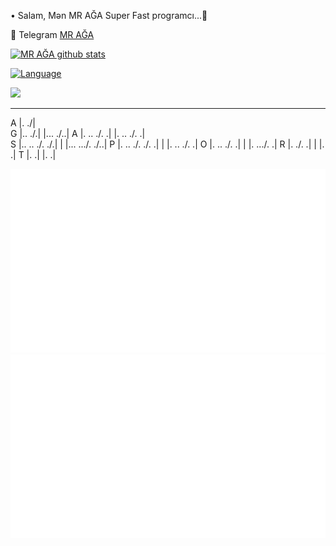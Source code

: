  • Salam, Mən MR AĞA Super Fast programcı...👋
 
  🖤 Telegram [MR AĞA](https://t.me/tenha055)



[![MR AĞA github stats](https://github-readme-stats.vercel.app/api?username=AzeMusic&show_icons=true&theme=cobalt&count_private=true)](https://github.com/AzeMusic)

[![Language](https://github-readme-stats.vercel.app/api/top-langs/?username=AzeMusic&layout=compact&theme=midnight-purple&hide=Css)](https://github.com/AzeMusic)

![](https://visitor-badge.laobi.icu/badge?page_id=AzeMusic)

</a>


 ---------------------
A
        |\.            ./|      
G       |.\.          ./.|
        |..\.        ./..|
A       |. .\.      ./. .|
        |.  .\.    ./.  .|        
S       |.\. .\.  ./. ./.|
|       |..\. .\../. ./..|
P       |. .\. .\/. ./. .|
|       |.  .\.    ./.  .|
O       |.   .\.  ./.   .|
|       |.    .\../.    .|
R       |.     .\/.     .|
|       |.              .|
T       |.              .|
        |.              .|
</a>

 






<img src="https://github.com/AzeMusic/github-stats/blob/master/generated/overview.svg#gh-dark-mode-only" />

<img src="https://github.com/AzeMusic/github-stats/blob/master/generated/overview.svg#gh-dark-mode-only" />

</a>


 
